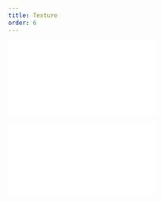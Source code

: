 ```yaml
---
title: Texture
order: 6
---
```


<embed src="@/docs/api/common/style.md"></embed>

<embed src="@/docs/api/common/features/texture.zh.md"></embed>
